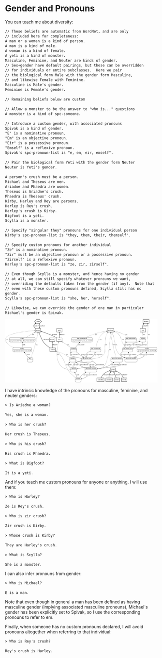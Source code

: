 # Gender and Pronouns

You can teach me about diversity:

```
// These beliefs are automatic from WordNet, and are only
// included here for completeness:
A man or a woman is a kind of person.
A man is a kind of male.
A woman is a kind of female.
A yeti is a kind of monster.
Masculine, Feminine, and Neuter are kinds of gender.
// Sex+gender have default pairings, but these can be overridden
// for individuals or entire subclasses.  Here we pair
// the biological form Male with the gender form Masculine,
// and likewise Female with Feminine.
Masculine is Male's gender.
Feminine is Female's gender.

// Remaining beliefs below are custom

// Allow a monster to be the answer to "who is..." questions
A monster is a kind of spc-someone.

// Introduce a custom gender, with associated pronouns
Spivak is a kind of gender.
"E" is a nominative pronoun.
"Em" is an objective pronoun.
"Eir" is a possessive pronoun.
"Emself" is a reflexive pronoun.
Spivak's spc-pronoun-list is "e, em, eir, emself".

// Pair the biological form Yeti with the gender form Neuter
Neuter is Yeti's gender.

A person's crush must be a person.
Michael and Theseus are men.
Ariadne and Phaedra are women.
Theseus is Ariadne's crush.
Phaedra is Theseus' crush.
Kirby, Harley and Rey are persons.
Harley is Rey's crush.
Harley's crush is Kirby.
Bigfoot is a yeti.
Scylla is a monster.

// Specify "singular they" pronouns for one individual person
Kirby's spc-pronoun-list is "they, them, their, themself".

// Specify custom pronouns for another individual
"Ze" is a nominative pronoun.
"Zir" must be an objective pronoun or a possessive pronoun.
"Zirself" is a reflexive pronoun.
Harley's spc-pronoun-list is "ze, zir, zirself".

// Even though Scylla is a monster, and hence having no gender
// at all, we can still specify whatever pronouns we want,
// overriding the defaults taken from the gender (if any).  Note that
// even with these custom pronouns defined, Scylla still has no gender.
Scylla's spc-pronoun-list is "she, her, herself".

// Likewise, we can override the gender of one man in particular
Michael's gender is Spivak.
```

[![diagram](assets/pronouns.png)](assets/pronouns.png)

I have intrinsic knowledge of the pronouns for masculine, feminine, and neuter genders:

```
> Is Ariadne a woman?

Yes, she is a woman.

> Who is her crush?

Her crush is Theseus.

> Who is his crush?

His crush is Phaedra.

> What is Bigfoot?

It is a yeti.
```

And if you teach me custom pronouns for anyone or anything, I will use them:

```
> Who is Harley?

Ze is Rey's crush.

> Who is zir crush?

Zir crush is Kirby.

> Whose crush is Kirby?

They are Harley's crush.

> What is Scylla?

She is a monster.
```

I can also infer pronouns from gender:

```
> Who is Michael?

E is a man.
```

Note that even though in general a man has been defined as having
masculine gender (implying associated masculine pronouns),
Michael's gender has been explicitly set to Spivak, so I use
the corresponding pronouns to refer to em.

Finally, when someone has no custom pronouns declared, I will avoid pronouns
altogether when referring to that individual:

```
> Who is Rey's crush?

Rey's crush is Harley.
```

